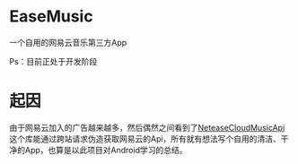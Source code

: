 # EaseMusic
一个自用的网易云音乐第三方App

Ps：目前正处于开发阶段
# 起因
由于网易云加入的广告越来越多，然后偶然之间看到了[NeteaseCloudMusicApi](https://github.com/Binaryify/NeteaseCloudMusicApi)这个库能通过跨站请求伪造获取网易云的Api，所有就有想法写个自用的清洁、干净的App，也算是以此项目对Android学习的总结。
